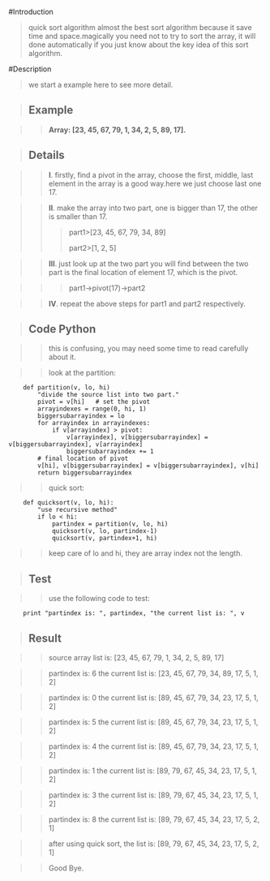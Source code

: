 #Introduction
>   quick sort algorithm almost the best sort algorithm because it save time and space.magically you need not to try to sort the array, it will done automatically if you just know about the key idea of this sort algorithm.

#Description
>   we start a example here to see more detail.

>## Example

>>  **Array: [23, 45, 67, 79, 1, 34, 2, 5, 89, 17].**

>## Details

>>  **I**.  firstly, find a pivot in the array, choose the first, middle, last element in the array is a good way.here we just choose last one 17.

>>  **II**. make the array into two part, one is bigger than 17, the other is smaller than 17.
>>
>>> part1>[23, 45, 67, 79, 34, 89]
>>>
>>> part2>[1, 2, 5]

>> **III**. just look up at the two part you will find between the two part is the final location of element 17, which is the pivot.

>>> part1->pivot(17)->part2

>> **IV**.  repeat the above steps for part1 and part2 respectively.

>## Code Python

>>  this is confusing, you may need some time to read carefully about it.

>>  look at the partition: 
>>  
        def partition(v, lo, hi)
            "divide the source list into two part."
            pivot = v[hi]   # set the pivot
            arrayindexes = range(0, hi, 1)
            biggersubarrayindex = lo
            for arrayindex in arrayindexes:
                if v[arrayindex] > pivot:
                    v[arrayindex], v[biggersubarrayindex] = v[biggersubarrayindex], v[arrayindex]
                    biggersubarrayindex += 1
            # final location of pivot
            v[hi], v[biggersubarrayindex] = v[biggersubarrayindex], v[hi]
            return biggersubarrayindex
            
>> quick sort:
>>
        def quicksort(v, lo, hi):
            "use recursive method"
            if lo < hi:
                partindex = partition(v, lo, hi)
                quicksort(v, lo, partindex-1)
                quicksort(v, partindex+1, hi)
                
>>  keep care of lo and hi, they are array index not the length.

>## Test

>>  use the following code to test:
>>
        print "partindex is: ", partindex, "the current list is: ", v
        
>## Result

>>  source array list is:  [23, 45, 67, 79, 1, 34, 2, 5, 89, 17]

>>  partindex is:  6 the current list is:  [23, 45, 67, 79, 34, 89, 17, 5, 1, 2]

>>  partindex is:  0 the current list is:  [89, 45, 67, 79, 34, 23, 17, 5, 1, 2]

>>  partindex is:  5 the current list is:  [89, 45, 67, 79, 34, 23, 17, 5, 1, 2]

>>  partindex is:  4 the current list is:  [89, 45, 67, 79, 34, 23, 17, 5, 1, 2]

>>  partindex is:  1 the current list is:  [89, 79, 67, 45, 34, 23, 17, 5, 1, 2]

>>  partindex is:  3 the current list is:  [89, 79, 67, 45, 34, 23, 17, 5, 1, 2]

>>  partindex is:  8 the current list is:  [89, 79, 67, 45, 34, 23, 17, 5, 2, 1]

>>  after using quick sort, the list is:  [89, 79, 67, 45, 34, 23, 17, 5, 2, 1]

>>  Good Bye.
    
                